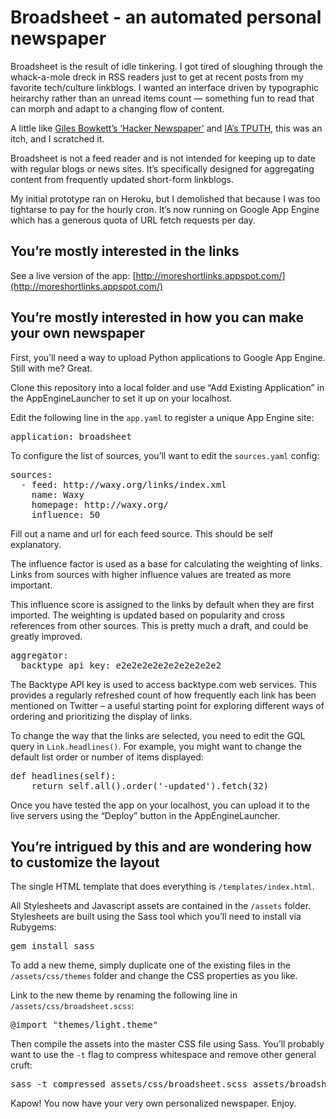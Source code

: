Broadsheet - an automated personal newspaper 
============================================

Broadsheet is the result of idle tinkering. I got tired of sloughing through the whack-a-mole dreck in RSS readers just to get at recent posts from my favorite tech/culture linkblogs. I wanted an interface driven by typographic heirarchy rather than an unread items count — something fun to read that can morph and adapt to a changing flow of content.

A little like [Giles Bowkett’s ‘Hacker Newspaper’](http://gilesbowkett.blogspot.com/2009/04/miniapp-hacker-newspaper.html) and [IA’s TPUTH](http://www.tputh.com), this was an itch, and I scratched it.

Broadsheet is not a feed reader and is not intended for keeping up to date with regular blogs or news sites. It’s specifically designed for aggregating content from frequently updated short-form linkblogs.

My initial prototype ran on Heroku, but I demolished that because I was too tightarse to pay for the hourly cron. It’s now running on Google App Engine which has a generous quota of URL fetch requests per day.

You’re mostly interested in the links
-------------------------------------

See a live version of the app: [http://moreshortlinks.appspot.com/](http://moreshortlinks.appspot.com/)

You’re mostly interested in how you can make your own newspaper
---------------------------------------------------------------

First, you’ll need a way to upload Python applications to Google App Engine. Still with me? Great.

Clone this repository into a local folder and use “Add Existing Application” in the AppEngineLauncher to set it up on your localhost.

Edit the following line in the <code>app.yaml</code> to register a unique App Engine site:

<pre>application: broadsheet</pre>

To configure the list of sources, you’ll want to edit the <code>sources.yaml</code> config:

<pre>sources:
  - feed: http://waxy.org/links/index.xml
    name: Waxy
    homepage: http://waxy.org/
    influence: 50</pre>

Fill out a name and url for each feed source. This should be self explanatory.

The influence factor is used as a base for calculating the weighting of links. Links from sources with higher influence values are treated as more important.

This influence score is assigned to the links by default when they are first imported. The weighting is updated based on popularity and cross references from other sources. This is pretty much a draft, and could be greatly improved.

<pre>aggregator:
  backtype_api_key: e2e2e2e2e2e2e2e2e2e2</pre>

The Backtype API key is used to access backtype.com web services. This provides a regularly refreshed count of how frequently each link has been mentioned on Twitter – a useful starting point for exploring different ways of ordering and prioritizing the display of links.

To change the way that the links are selected, you need to edit the GQL query in <code>Link.headlines()</code>. For example, you might want to change the default list order or number of items displayed:

<pre>def headlines(self):
    return self.all().order('-updated').fetch(32)</pre>

Once you have tested the app on your localhost, you can upload it to the live servers using the “Deploy” button in the AppEngineLauncher.

You’re intrigued by this and are wondering how to customize the layout
----------------------------------------------------------------------

The single HTML template that does everything is <code>/templates/index.html</code>.

All Stylesheets and Javascript assets are contained in the <code>/assets</code> folder. Stylesheets are built using the Sass tool which you’ll need to install via Rubygems:

<pre>gem install sass</pre>

To add a new theme, simply duplicate one of the existing files in the <code>/assets/css/themes</code> folder and change the CSS properties as you like.

Link to the new theme by renaming the following line in <code>/assets/css/broadsheet.scss</code>:

<pre>@import "themes/light.theme"</pre>

Then compile the assets into the master CSS file using Sass. You’ll probably want to use the <code>-t</code> flag to compress whitespace and remove other general cruft:

<pre>sass -t compressed assets/css/broadsheet.scss assets/broadsheet.css</pre>

Kapow! You now have your very own personalized newspaper. Enjoy.